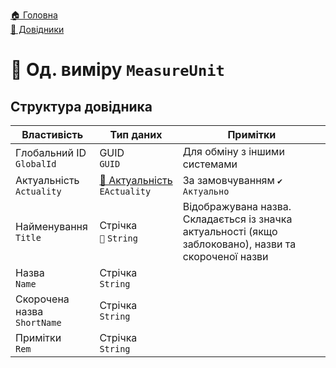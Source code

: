 ﻿[🏠 Головна](../README.MD)  
[📘 Довідники](./README.MD)  

# 📘 Од. виміру `MeasureUnit`


## Структура довідника
| Властивість | Тип даних | Примітки |
|---|---|---|
| Глобальний ID </br> `GlobalId` | GUID </br> `GUID` | Для обміну з іншими системами |
| Актуальність </br> `Actuality` | [🎲 Актуальність](../Enums/EActuality.md) </br> `EActuality` | За замовчуванням `✔️ Актуально` |
| Найменування </br> `Title` | Стрічка </br> `🔧` `String` | Відображувана назва. Складається із значка актуальності (якщо заблоковано), назви та скороченої назви |
| Назва </br> `Name` | Стрічка </br> `String` |  |
| Скорочена назва </br> `ShortName` | Стрічка </br> `String` |  |
| Примітки </br> `Rem` | Стрічка </br> `String` |  |